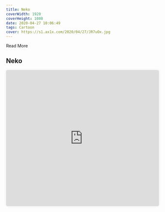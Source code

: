 ```yaml
---
title: Neko
coverWidth: 1920
coverHeight: 1080
date: 2020-04-27 10:06:49
tags: Cartoon
cover: https://s1.ax1x.com/2020/04/27/JR7uOx.jpg
---
```


Read More
<!-- more -->

## Neko

<iframe style="width:100%;height:450px;box-shadow:0px 0px 10px #eee;border-radius:5px" src="https://www.ddd.online/jq/webEdit/project/embedProject/VVITcire-Ob0Q6JKO-ziqPlTH8-AiE13cqo" frameborder="0" allowvr allowfullscreen mozallowfullscreen="true" webkitallowfullscreen="true" onmousewheel="">
</iframe>